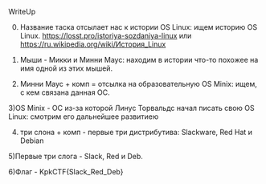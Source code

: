 WriteUp

0) Название таска отсылает нас к истории OS Linux: ищем историю OS Linux. https://losst.pro/istoriya-sozdaniya-linux или https://ru.wikipedia.org/wiki/История_Linux

1) Мыши - Микки и Минни Маус: находим в истории что-то похожее на имя одной из этих мышей.

2) Минни Маус + комп = отсылка на образовательную OS Minix: ищем, с кем связана данная ОС.

3)OS Minix - ОС из-за которой Линус Торвальдс начал писать свою OS Linux: смотрим его дальнейшее развитиею

4) три слона + комп - первые три дистрибутива: Slackware, Red Hat и Debian

5)Первые три слога - Slack, Red и Deb.

6)Флаг - KpkCTF{Slack_Red_Deb}